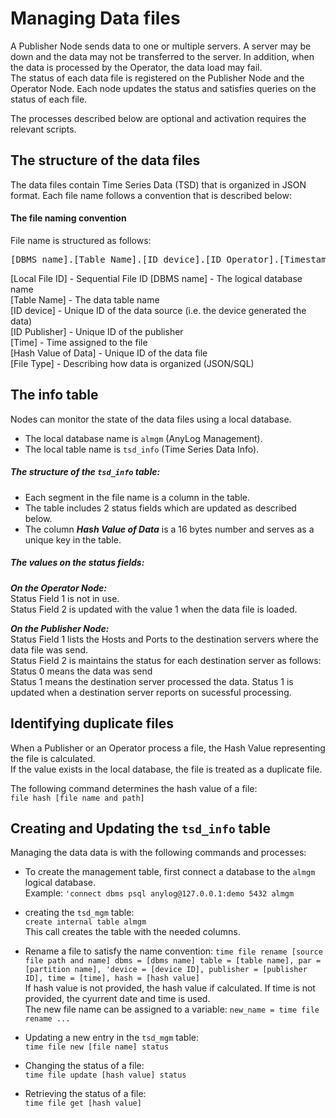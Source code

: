 # Managing Data files

A Publisher Node sends data to one or multiple servers. A server may be down and the data may not be transferred to the server. In addition, when the data is processed by the Operator, the data load may fail.  
The status of each data file is registered on the Publisher Node and the Operator Node. Each node updates the status and satisfies queries on the status of each file.

The processes described below are optional and activation requires the relevant scripts.
  
## The structure of the data files 
The data files contain Time Series Data (TSD) that is organized in JSON format.
Each file name follows a convention that is described below:

#### The file naming convention

File name is structured as follows:
<pre>
[DBMS name].[Table Name].[ID device].[ID Operator].[Timestamp].[Hash Value of Data].[File Type]
</pre>
[Local File ID] - Sequential File ID
[DBMS name] - The logical database name      
[Table Name] - The data table name    
[ID device] - Unique ID of the data source (i.e. the device generated the data)    
[ID Publisher] - Unique ID of the publisher  
[Time] - Time assigned to the file    
[Hash Value of Data] - Unique ID of the data file  
[File Type] - Describing how data is organized (JSON/SQL)  

## The info table

Nodes can monitor the state of the data files using a local database.
* The local database name is ```almgm``` (AnyLog Management).
* The local table name is ```tsd_info``` (Time Series Data Info).

##### The structure of the ```tsd_info``` table:

* Each segment in the file name is a column in the table.
* The table includes 2 status fields which are updated as described below.
* The column ***Hash Value of Data*** is a 16 bytes number and serves as a unique key in the table.

##### The values on the status fields:

***On the Operator Node:***  
Status Field 1 is not in use.  
Status Field 2 is updated with the value 1 when the data file is loaded.

***On the Publisher Node:***  
Status Field 1 lists the Hosts and Ports to the destination servers where the data file was send.  
Status Field 2 is maintains the status for each destination server as follows:
Status 0 means the data was send  
Status 1 means the destination server processed the data. Status 1 is updated when a destination server reports on sucessful processing.

## Identifying duplicate files

When a Publisher or an Operator process a file, the Hash Value representing the file is calculated.  
If the value exists in the local database, the file is treated as a duplicate file.

The following command determines the hash value of a file:  
```file hash [file name and path]```

## Creating and Updating the ```tsd_info``` table

Managing the data data is with the following commands and processes:

* To create the management table, first connect a database to the ```almgm``` logical database.  
Example: ```'connect dbms psql anylog@127.0.0.1:demo 5432 almgm```

* creating the ```tsd_mgm``` table:  
```create internal table almgm```  
This call creates the table with the needed columns.

* Rename a file to satisfy the name convention:
```time file rename [source file path and name] dbms = [dbms name] table = [table name], par = [partition name], 'device = [device ID], publisher = [publisher ID], time = [time], hash = [hash value]```  
If hash value is not provided, the hash value if calculated.
If time is not provided, the cyurrent date and time is used.    
The new file name can be assigned to a variable: ```new_name = time file rename ...```

* Updating a new entry in the ```tsd_mgm``` table:   
```time file new [file name] status```

* Changing the status of a file:  
```time file update [hash value] status```

* Retrieving the status of a file:  
```time file get [hash value]```
  



